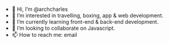 - 👋 Hi, I’m @archcharles
- 👀 I’m interested in travelling, boxing, app & web development.
- 🌱 I’m currently learning front-end & back-end development.
- 💞️ I’m looking to collaborate on Javascript.
- 📫 How to reach me: email

<!---
archcharles/archcharles is a ✨ special ✨ repository because its `README.md` (this file) appears on your GitHub profile.
You can click the Preview link to take a look at your changes.
--->

